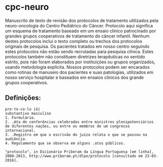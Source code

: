 # cpc-neuro

Manuscrito de texto de revisão dos protocolos de tratamento utilizados pela neuro-oncologia do Centro Pediátrico do Câncer. Protocolo aqui significa um esquema de tratamento baseado em um ensaio clínico patrocinado por grandes grupos cooperativos de tratamento do câncer infantil. Nenhum destes protocolos inclui o texto completo ou trechos dos protocolos originais de pesquisa. Os pacientes tratados em nosso centro seguindo estes protocolos não estão sendo recrutadas para pesquisa clínica. Estes protocolos também não constituem diretrizes terapêuticas no sentido estrito, pois não foram elaborados por instituições ou grupos organizados, usando metodologia explícita. Nossos protocolos podem ser encarados como rotinas de manuseio dos pacientes e suas patologias, utilizados em nosso serviço hospitalar e baseados em ensaios clínicos dos grande grupos cooperativos. 

## Definições:
```
pro·to·co·lo |ó| 
substantivo masculino
1. Formulário.
2. .Ata de conferências celebradas entre ministros plenipotenciários de diferentes nações, ou entre os membros de um congresso internacional.
3. .Registro em que o escrivão do juízo relata o que se passou na audiência.
4. Regulamento que se observa em alguns .atos públicos.

"protocolo", in Dicionário Priberam da Língua Portuguesa [em linha], 2008-2013, http://www.priberam.pt/dlpo/protocolo [consultado em 23-03-2016].
```
